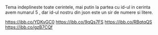 Tema indeplineste toate cerintele, mai putin la partea cu id-ul in cerinta avem numarul 5 , dar id-ul nostru din json este un sir de numere si litere.

https://ibb.co/YDKvGC0
https://ibb.co/9qQs7FS
https://ibb.co/RBqtqQS
https://ibb.co/gzB7CQf
